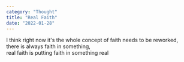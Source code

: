 ```yaml
---
category: "Thought" 
title: "Real Faith"
date: "2022-01-28"
---
```


I think right now it's the whole concept of faith needs to be reworked,  
there is always faith in something,  
real faith is putting faith in something real  